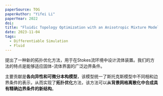 ```yaml
---
paperSource: TOG
paperAuthor: "Yifei Li"
paperYear: 2022
doi: 
title: "Fluidic Topology Optimization with an Anisotropic Mixture Model"
date: 2023-11-04
tags: 
  - Differentiable Simulation
  - Fluid
---
```


提出了一种新的拓扑优化方法，用于在Stokes流环境中设计流体装置。我们的方法的特点是能够适应固体-流体界面的广泛边界条件。

主要贡献是**各向异性和可微分本构模型**，该模型统一了斯托克斯模型中不同相和边界条件的表示，从而实现了**拓扑优化**方法，该方法可以**从背景网格离散化中合成具有精确边界条件的新结构**。

<!-- more -->



